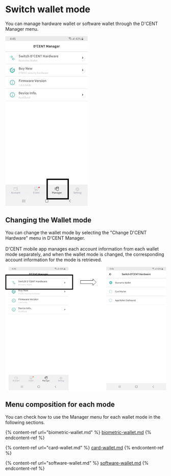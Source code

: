 # Switch wallet mode

You can manage hardware wallet or software wallet through the D'CENT Manager menu.

<div align="left">

<img src="../../../.gitbook/assets/image (43).png" alt="">

</div>

## Changing the Wallet mode

You can change the wallet mode by selecting the "Change D'CENT Hardware" menu in D'CENT Manager. \
\
D'CENT mobile app manages each account information from each wallet mode separately, and when the wallet mode is changed, the corresponding account information for the mode is retrieved.

<div align="left">

<img src="../../../.gitbook/assets/image (32).png" alt="">

</div>

## Menu composition for each mode

You can check how to use the Manager menu for each wallet mode in the following sections.

{% content-ref url="biometric-wallet.md" %}
[biometric-wallet.md](biometric-wallet.md)
{% endcontent-ref %}

{% content-ref url="card-wallet.md" %}
[card-wallet.md](card-wallet.md)
{% endcontent-ref %}

{% content-ref url="software-wallet.md" %}
[software-wallet.md](software-wallet.md)
{% endcontent-ref %}
